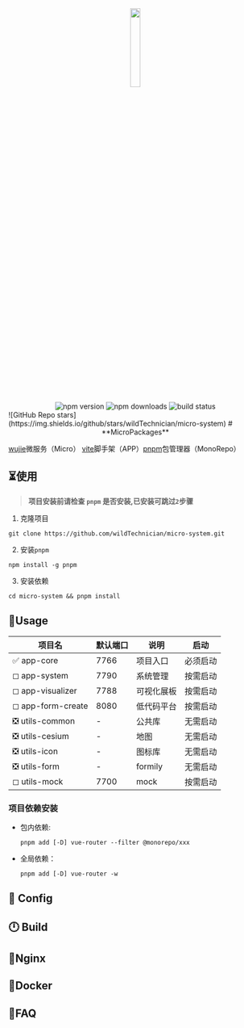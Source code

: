 <div align=center><img src="./packages/core/src/assets/images/logo.png" width="20%"></div>

<div align=center>
<img src="https://img.shields.io/badge/author-xj-green" alt="npm version" />
<img src="https://img.shields.io/node/v/pnpm" alt="npm downloads" />
<img src="https://img.shields.io/npm/types/qiankun" alt="build status" />
</div>
![GitHub Repo stars](https://img.shields.io/github/stars/wildTechnician/micro-system)
# <div align=center>**MicroPackages**</div>

[wujie](https://wujie-micro.github.io/)微服务（Micro） [vite](https://cn.vitejs.dev/)脚手架（APP）[pnpm](https://www.pnpm.cn/)包管理器（MonoRepo）

## &#x23F3;使用

> **项目安装前请检查 `pnpm` 是否安装,已安装可跳过`2`步骤**

1. 克隆项目

```shell
git clone https://github.com/wildTechnician/micro-system.git
```

2. 安装`pnpm`

```shell
npm install -g pnpm
```

3. 安装依赖

```shell
cd micro-system && pnpm install
```

## &#x1F680;Usage

| 项目名                   | 默认端口 | 说明       | 启动     |
| ------------------------ | -------- | ---------- | -------- |
| &#x2705; app-core        | 7766     | 项目入口   | 必须启动 |
| &#x25FB; app-system      | 7790     | 系统管理   | 按需启动 |
| &#x25FB; app-visualizer  | 7788     | 可视化展板 | 按需启动 |
| &#x25FB; app-form-create | 8080     | 低代码平台 | 按需启动 |
| &#x274E; utils-common    | -        | 公共库     | 无需启动 |
| &#x274E; utils-cesium    | -        | 地图       | 无需启动 |
| &#x274E; utils-icon      | -        | 图标库     | 无需启动 |
| &#x274E; utils-form      | -        | formily    | 无需启动 |
| &#x25FB; utils-mock      | 7700     | mock       | 按需启动 |

### 项目依赖安装

- 包内依赖:

  ```shell
  pnpm add [-D] vue-router --filter @monorepo/xxx
  ```

- 全局依赖：

  ```shell
  pnpm add [-D] vue-router -w
  ```

## &#x1F4AA; Config

## &#x1F55B; Build

## &#x1F31A;Nginx

## &#x1F45C;Docker

## &#x1F308;FAQ
